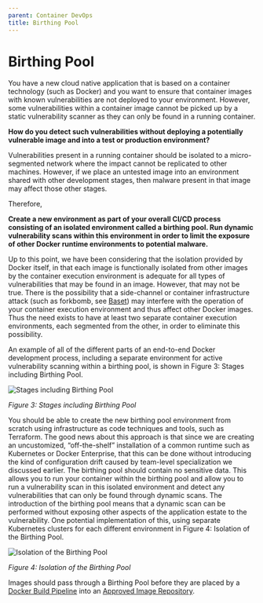 ```yaml
---
parent: Container DevOps
title: Birthing Pool
---
```

# Birthing Pool

You have a new cloud native application that is based on a container technology (such as Docker) and you want to ensure that container images with known vulnerabilities are not deployed to your environment. However, some vulnerabilities within a container image cannot be picked up by a static vulnerability scanner as they can only be found in a running container.

**How do you detect such vulnerabilities without deploying a potentially vulnerable image and into a test or production environment?**

Vulnerabilities present in a running container should be isolated to a micro-segmented network where the impact cannot be replicated to other machines. However, if we place an untested image into an environment shared with other development stages, then malware present in that image may affect those other stages.

Therefore,

**Create a new environment as part of your overall CI/CD process consisting of an isolated environment called a birthing pool.  Run dynamic vulnerability scans within this environment in order to limit the exposure of other Docker runtime environments to potential malware.**

Up to this point, we have been considering that the isolation provided by Docker itself, in that each image is functionally isolated from other images by the container execution environment is adequate for all types of vulnerabilities that may be found in an image.  However, that may not be true.  There is the possibility that a side-channel or container infrastructure attack (such as forkbomb, see [Baset](https://www.slideshare.net/SalmanBaset/unraveling-docker-security-lessons-from-a-production-cloud-70513798)) may interfere with the operation of your container execution environment and thus affect other Docker images. Thus the need exists to have at least two separate container execution environments, each segmented from the other, in order to eliminate this possibility.

An example of all of the different parts of an end-to-end Docker development process, including a separate environment for active vulnerability scanning within a birthing pool, is shown in Figure 3: Stages including Birthing Pool.
 
![Stages including Birthing Pool](../assets/Figure3.png) 

*Figure 3: Stages including Birthing Pool*

You should be able to create the new birthing pool environment from scratch using infrastructure as code techniques and tools, such as Terraform.  The good news about this approach is that since we are creating an uncustomized, “off-the-shelf” installation of a common runtime such as Kubernetes or Docker Enterprise, that this can be done without introducing the kind of configuration drift caused by team-level specialization we discussed earlier. The birthing pool should contain no sensitive data. This allows you to run your container within the birthing pool and allow you to run a vulnerability scan in this isolated environment and detect any vulnerabilities that can only be found through dynamic scans.
The introduction of the birthing pool means that a dynamic scan can be performed without exposing other aspects of the application estate to the vulnerability. One potential implementation of this, using separate Kubernetes clusters for each different environment in Figure 4: Isolation of the Birthing Pool.

![Isolation of the Birthing Pool](../assets/Figure4.png)

*Figure 4: Isolation of the Birthing Pool*

Images should pass through a Birthing Pool before they are placed by a [Docker Build Pipeline](docker-build-pipeline.md) into an [Approved Image Repository](approved-image-repository.md).
